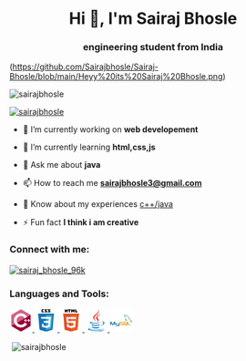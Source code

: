 
<h1 align="center">Hi 👋, I'm Sairaj Bhosle</h1>
<h3 align="center">engineering student from India</h3>


(https://github.com/Sairajbhosle/Sairaj-Bhosle/blob/main/Heyy%20its%20Sairaj%20Bhosle.png)




<p align="left"> <img src="https://komarev.com/ghpvc/?username=sairajbhosle&label=Profile%20views&color=0e75b6&style=flat" alt="sairajbhosle" /> </p>

<p align="left"> <a href="https://github.com/ryo-ma/github-profile-trophy"><img src="https://github-profile-trophy.vercel.app/?username=sairajbhosle" alt="sairajbhosle" /></a> </p>

- 🔭 I’m currently working on **web developement**

- 🌱 I’m currently learning **html,css,js**

- 💬 Ask me about **java**

- 📫 How to reach me **sairajbhosle3@gmail.com**

- 📄 Know about my experiences [c++/java](c++/java)

- ⚡ Fun fact **I think i am creative**

<h3 align="left">Connect with me:</h3>
<p align="left">
<a href="https://instagram.com/sairaj_bhosle_96k" target="blank"><img align="center" src="https://raw.githubusercontent.com/rahuldkjain/github-profile-readme-generator/master/src/images/icons/Social/instagram.svg" alt="sairaj_bhosle_96k" height="30" width="40" /></a>
</p>

<h3 align="left">Languages and Tools:</h3>
<p align="left"> <a href="https://www.w3schools.com/cpp/" target="_blank" rel="noreferrer"> <img src="https://raw.githubusercontent.com/devicons/devicon/master/icons/cplusplus/cplusplus-original.svg" alt="cplusplus" width="40" height="40"/> </a> <a href="https://www.w3schools.com/css/" target="_blank" rel="noreferrer"> <img src="https://raw.githubusercontent.com/devicons/devicon/master/icons/css3/css3-original-wordmark.svg" alt="css3" width="40" height="40"/> </a> <a href="https://www.w3.org/html/" target="_blank" rel="noreferrer"> <img src="https://raw.githubusercontent.com/devicons/devicon/master/icons/html5/html5-original-wordmark.svg" alt="html5" width="40" height="40"/> </a> <a href="https://www.java.com" target="_blank" rel="noreferrer"> <img src="https://raw.githubusercontent.com/devicons/devicon/master/icons/java/java-original.svg" alt="java" width="40" height="40"/> </a> <a href="https://www.mysql.com/" target="_blank" rel="noreferrer"> <img src="https://raw.githubusercontent.com/devicons/devicon/master/icons/mysql/mysql-original-wordmark.svg" alt="mysql" width="40" height="40"/> </a> </p>

<p>&nbsp;<img align="center" src="https://github-readme-stats.vercel.app/api?username=sairajbhosle&show_icons=true&locale=en" alt="sairajbhosle" /></p>
